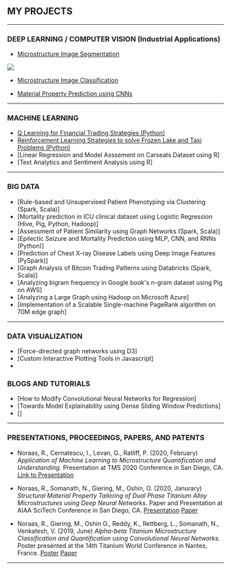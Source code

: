 ## MY PROJECTS
---

### DEEP LEARNING / COMPUTER VISION (Industrial Applications)

- [Microstructure Image Segmentation](/sample_page)
<img src="images/dummy_thumbnail.jpg?raw=true"/>

- [Microstructure Image Classification](/pdf/sample_presentation.pdf)

- [Material Property Prediction using CNNs](/pdf/sample_presentation.pdf)

---

### MACHINE LEARNING

- [Q Learning for Financial Trading Strategies (Python)](http://example.com/)
- [Reinforcement Learning Strategies to solve Frozen Lake and Taxi Problems (Python)](http://example.com/)
- [Linear Regression and Model Asssement on Carseats Dataset using R]
- [Text Analytics and Sentiment Analysis using R]

---

### BIG DATA 

- [Rule-based and Unsupervised Patient Phenotyping via Clustering (Spark, Scala)]
- [Mortality prediction in ICU clinical dataset using Logistic Regression (Hive, Pig, Python, Hadoop)]
- [Assessment of Patient Similarity using Graph Networks (Spark, Scala)]
- [Epilectic Seizure and Mortality Prediction using MLP, CNN, and RNNs (Python)]
- [Prediction of Chest X-ray Disease Labels using Deep Image Features (PySpark)]
- [Graph Analysis of Bitcoin Trading Patterns using Databricks (Spark, Scala)]
- [Analyzing bigram frequency in Google book's n-gram dataset using Pig on AWS]
- [Analyzing a Large Graph using Hadoop on Microsoft Azure]
- [Implementation of a Scalable Single-machine PageRank algorithm on 70M edge graph]

---

### DATA VISUALIZATION
 - [Force-directed graph networks using D3]
 - [Custom Interactive Plotting Tools in Javascript]
 - 

### BLOGS AND TUTORIALS

- [How to Modify Convolutional Neural Networks for Regression]
- [Towards Model Explainability using Dense Sliding Window Predictions]
- []
---

### PRESENTATIONS, PROCEEDINGS, PAPERS, AND PATENTS

- Noraas, R., Cernatescu, I., Levan, G., Ratliff, P. (2020, February) _Application of Machine Learning to Microstructure Quantification and Understanding._ Presentation at TMS 2020 Conference in San Diego, CA. [Link to Presentation](/pdf/Application_of_Machine_Learning_to_Microstructure_Quantification_and_Understanding_TMS2020_Final_Public.pdf)

- Noraas, R., Somanath, N., Giering, M., Oshin, O. (2020, Janurary) _Structural Material Property Tailoring of Dual Phase Titanium Alloy Microstructures using Deep Neural Networks._ Paper and Presentation at AIAA SciTech Conference in San Diego, CA. [Presentation](/pdf/AIAA_SCITECH2020_PUBLIC.pdf) [Paper](/pdf/AIAA2020_Final_10919.pdf)

- Noraas, R., Giering, M., Oshin O., Reddy, K., Rettberg, L., Somanath, N., Venkatesh, V. (2019, June) _Alpha-beta Titanium Microstructure Classification and Quantification using Convolutional Neural Networks._ Poster presented at the 14th Titanium World Conference in Nantes, France. [Poster](/pdf/Ti2019_poster_public.pdf) [Paper](/pdf/Ti2019_paper_public.pdf)



---
 
 
 
